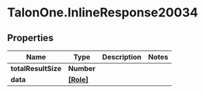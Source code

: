 # TalonOne.InlineResponse20034

## Properties

Name | Type | Description | Notes
------------ | ------------- | ------------- | -------------
**totalResultSize** | **Number** |  | 
**data** | [**[Role]**](Role.md) |  | 


